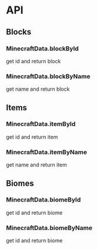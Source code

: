 # API   

## Blocks

### MinecraftData.blockById

get id and return block

### MinecraftData.blockByName

get name and return block

## Items

### MinecraftData.itemById

get id and return item

### MinecraftData.itemByName

get name and return item

## Biomes

### MinecraftData.biomeById

get id and return biome

### MinecraftData.biomeByName

get id and return biome
